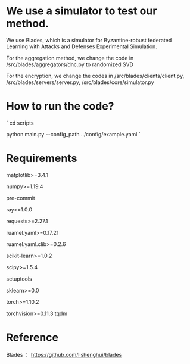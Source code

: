 
# We use a simulator to test our method.

We use Blades, which is a simulator for Byzantine-robust federated Learning with Attacks and Defenses Experimental Simulation.

For the aggregation method, we change the code in /src/blades/aggregators/dnc.py to randomized SVD

For the encryption, we change the codes in /src/blades/clients/client.py, /src/blades/servers/server.py, /src/blades/core/simulator.py

# How to run the code?

`
cd scripts 

python main.py --config_path ../config/example.yaml
`

# Requirements
matplotlib>=3.4.1

numpy>=1.19.4

pre-commit

ray>=1.0.0

requests>=2.27.1

ruamel.yaml>=0.17.21

ruamel.yaml.clib>=0.2.6

scikit-learn>=1.0.2

scipy>=1.5.4

setuptools

sklearn>=0.0

torch>=1.10.2

torchvision>=0.11.3
tqdm

# Reference
Blades ： https://github.com/lishenghui/blades
